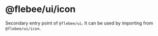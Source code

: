 # @flebee/ui/icon

Secondary entry point of `@flebee/ui`. It can be used by importing from `@flebee/ui/icon`.
